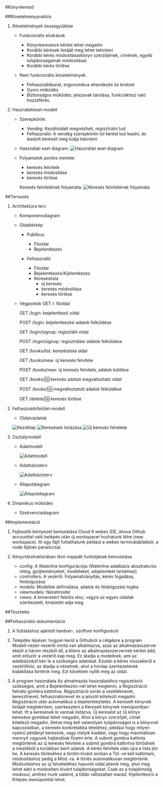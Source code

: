 #Könyvkereső

##Követelményanalízis

1. Követelmények összegyűjtése

    - Funkcionális elvárások
        + Könyvkeresésre kérést lehet megadni
        + Korábbi kérések listáját meg lehet tekinteni
        + Korábbi kérés módosítása(könyv szerzőjének, címének, egyéb tulajdonságainak módosítása)
        + Korábbi kérés törlése
    
    - Nem funkcionális követelmények
        + Felhasználóbarát, ergonomikus elrendezés és kinézet
        + Gyors működés
        + Biztonságos működés: jelszavak tárolása, funkciókhoz való hozzáférés.

2. Használatieset-modell
    - Szerepkörök:
        + Vendég: Kezdőoldalt megnézheti, regisztrálni tud
        + Felhasználó: A vendég szerepkörén túl kérést tud leadni, és leadott kéréseit meg tudja tekinteni
    
    - Használati eset diagram:
        ![Használati eset diagram](public/HasznEsD.png)
    
    - Folyamatok pontos menete:
        + keresés felvitele
        + keresés módosítása
        + keresés törlése
        
        Keresés felvitelének folyamata:
            ![Keresés felvitelének folyamata](public/folyamatmeghat.png)


##Tervezés

1. Architektúra terv
    - Komponensdiagram
    
    - Oldaltérkép
    
        + Publikus:
        
            - Főoldal
            - Bejelentkezés
        
        + Felhasználó
        
            - Főoldal
            - Bejelentkezés/Kijelentkezés
            - Kereséslista
                + új keresés
                + keresés módosítása
                + keresés törlése

    - Végpontok
        GET /: főoldal
        
        GET /login: bejelentkező oldal
        
        POST /login: bejelentkezési adatok felküldése
        
        GET /login/signup: regisztáló oldal
        
        POST /login/signup: regisztrálási adatok felküldése
        
        GET /books/list: kereséslista oldal
        
        GET /books/new: új keresés felvitele
        
        POST /books/new: új keresés felvitele, adatok küldése
        
        GET /books/:id: keresés adatait megváltoztató oldal
        
        POST /books/:id: megváltoztatott adatok felküldése
        
        GET /delete/:id: keresés törlése
        

2. Felhasználóifelület-modell
    - Oldalvázlatok
    
    ![Kezdőlap](public/home.jpg)
    ![Keresések listázása](public/lista.jpg)
    ![Új keresés felvétele](public/new.jpg)

3. Osztálymodell
    - Adatmodell
    
        ![Adatmodell](public/adatmodell.png)

    - Adatbázisterv
    
        ![Adatbázisterv](public/adatbterv.png)
        
    - Állapotdiagram
    
        ![Állapotdiagram](public/allapotdiagram.png)

4. Dinamikus működés
    - Szekvenciadiagram

##Implementáció
1. Fejlesztői környezet bemutatása
    Cloud 9 webes IDE, ahova Github accounttal való belépés után új workspacet hozhatunk létre (new workspace). Itt egy fájlt futtathatunk például a webes terminálablakból, a node fájlnév paranccsal. 
    
2. Könyvtárstruktúrában lévő mappák funkiójának bemutatása
    - config: A Waterline konfigurációja (Waterline adatbázis absztrakciós réteg, gyűjteményeket, modelleket, adaptereket tartalmaz)
    - controllers: A vezérlő. Folyamatirányítás, kérés fogadása, feldolgozása 
    - models: Modellek definiálása, adatok és feldolgozási logika
    - viewmodels: Nézetmodel
    - views: A kimenetért felelős rész, vagyis az egyes oldalak szerkezetét, kinézetét adja meg

##Tesztelés

##Felhasználói dokumentáció

1. A futtatáshoz ajánlott hardver-, szoftver konfiguráció
    

2. Telepítés lépései: hogyan kerül a Githubról a célgépre a program
    Modell-nézet-vezérlő minta van alkalmazva, azaz az alkalmazásszerver ebből a három részből áll,
    a kliens az alkalmazásszervernek kérést add, amit először a vezérlő kap meg. Ez átadja a modellnek, ami az adatbázisból kéri le
    a szükséges adatokat. Ezután a kérés visszakerül a vezérlőhöz, az átadja a nézetnek, ahol a honlap szerkezetének kialakítása történik meg.
    Ezt követően nyílik meg az oldal.

3. A program használata
    Az almalmazás használatához regisztráció szükséges, amit a Bejelentkezés-nél lehet megtenni, a Regisztráció feliratú gombra kattintva.
    Regisztráció során a vezetéknevet, keresztnevet, felhasználónevet és a jelszót kötelező megadni. Regisztráció után automatikus a bejelentkeztetés.
    A keresett könyvek listáját megtekinteni, szerkeszteni a Keresett könyvek menüpontban lehet. Itt a keresések ki vannak listázva. Új keresést az Új könyv keresése gombbal lehet megadni,
    Ahol a könyv szerzőjét, címét kötelező megadni, illetve meg kell valamilyen tulajdonságot is a könyvvel kapcsolatban, a keresés konkrétabbá tételéhez,
    például hogy milyen nyelvű példányt keresünk, vagy melyik kiadást, vagy hogy maximálisan mennyit vagyunk hajlandóak fizetni érte. A submit gombra kattinta megtörténik az új keresés felvitele
    a submit gombra kattintva törlődnek a mezőkből a korábban beírt adatok.
    A kérés felvitele után újra a lista jön be. A keresés törléséhez a törölni kívánt sorban a Tör.-re kell kattintani, módosításhoz pedig a Mód.-ra.
    A törlés automatikusan megtörténik. Módosításhoz az új felvételéhez hasonló oldal jelenik meg, ahol meg lehet adni a módosítani kivánt tulajdonságokat.
    Csak az a tulajdonság módosul, amihez írunk valamit, a többi változatlan marad. Kijelentkezni a Kilépés menüponttal lehet.


